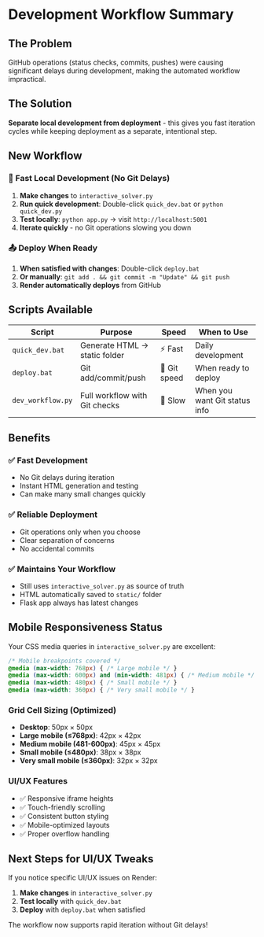 # Development Workflow Summary

## The Problem
GitHub operations (status checks, commits, pushes) were causing significant delays during development, making the automated workflow impractical.

## The Solution
**Separate local development from deployment** - this gives you fast iteration cycles while keeping deployment as a separate, intentional step.

## New Workflow

### 🚀 Fast Local Development (No Git Delays)
1. **Make changes** to `interactive_solver.py`
2. **Run quick development**: Double-click `quick_dev.bat` or `python quick_dev.py`
3. **Test locally**: `python app.py` → visit `http://localhost:5001`
4. **Iterate quickly** - no Git operations slowing you down

### 📤 Deploy When Ready
1. **When satisfied with changes**: Double-click `deploy.bat`
2. **Or manually**: `git add . && git commit -m "Update" && git push`
3. **Render automatically deploys** from GitHub

## Scripts Available

| Script | Purpose | Speed | When to Use |
|--------|---------|-------|-------------|
| `quick_dev.bat` | Generate HTML → static folder | ⚡ Fast | Daily development |
| `deploy.bat` | Git add/commit/push | 🐌 Git speed | When ready to deploy |
| `dev_workflow.py` | Full workflow with Git checks | 🐌 Slow | When you want Git status info |

## Benefits

### ✅ Fast Development
- No Git delays during iteration
- Instant HTML generation and testing
- Can make many small changes quickly

### ✅ Reliable Deployment
- Git operations only when you choose
- Clear separation of concerns
- No accidental commits

### ✅ Maintains Your Workflow
- Still uses `interactive_solver.py` as source of truth
- HTML automatically saved to `static/` folder
- Flask app always has latest changes

## Mobile Responsiveness Status

Your CSS media queries in `interactive_solver.py` are excellent:

```css
/* Mobile breakpoints covered */
@media (max-width: 768px) { /* Large mobile */ }
@media (max-width: 600px) and (min-width: 481px) { /* Medium mobile */ }
@media (max-width: 480px) { /* Small mobile */ }
@media (max-width: 360px) { /* Very small mobile */ }
```

### Grid Cell Sizing (Optimized)
- **Desktop**: 50px × 50px
- **Large mobile (≤768px)**: 42px × 42px
- **Medium mobile (481-600px)**: 45px × 45px  
- **Small mobile (≤480px)**: 38px × 38px
- **Very small mobile (≤360px)**: 32px × 32px

### UI/UX Features
- ✅ Responsive iframe heights
- ✅ Touch-friendly scrolling
- ✅ Consistent button styling
- ✅ Mobile-optimized layouts
- ✅ Proper overflow handling

## Next Steps for UI/UX Tweaks

If you notice specific UI/UX issues on Render:

1. **Make changes** in `interactive_solver.py`
2. **Test locally** with `quick_dev.bat`
3. **Deploy** with `deploy.bat` when satisfied

The workflow now supports rapid iteration without Git delays! 